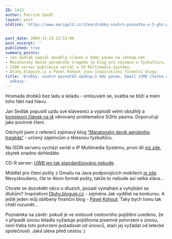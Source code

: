 ```yaml
---
ID: 1413
author: Patrick Zandl
layout: post
oldlink: 'https://www.marigold.cz/item/drobky-souhrn-poznatku-o-5-ghz-pasmu-gmail-j2me-ctecka-a-dalsi-odkazy

  '
post_date: 2004-11-23 22:53:06
post_excerpt: ''
published: true
summary_points:
- Jan Sedlák napsal obsáhlý článek o 5GHz pásmu na i4shop.net.
- Maratonský deník aerobního tragéda je blog pro zájemce o fyzkulturu.
- ISDN server publikuje seriál o IP Multimedia Systému.
- Dluhy.bloguje.cz a Pavel Kohout jsou inspirativní finanční blogy.
title: 'Drobky: souhrn poznatků o&nbsp;5 GHz pásmu, Gmail J2ME čtečka a&nbsp;další
  odkazy'
---
```


<p>
Hromada drobků bez ladu a skladu - omlouvám se, svatba se blíží a mám toho fakt nad hlavu. </p>

<p>
Jan Sedlák popustil uzdu své klávesnici a vyplodil velmi obsáhlý a <a href="http://www.i4shop.net/cz/iObchod/WebInfo.asp?idprod=5GHz-1">komplexní článek na i4</a> věnovaný problematice 5GHz pásma. Doporučuji jako povinné čtení. </p>

<p>
Odchytil jsem z refererů zajímavý blog  <a href="http://maratonsky.blogspot.com/">&#8220;Maratonský deník aerobního tragéda&#8221;</a> - určený zájemcům o tělesnou fyzkultůru. </p>

<p>
Na ISDN serveru vychází seriál o IP Multimedia Systému, první díl <a href="http://www.isdn.cz/clanek.php?cid=6134">viz zde</a>, zbytek snadno dohledáte. </p>

<p>
CD-R server: <a href="http://www.cdr.cz/a/12500">UWB jen tak standardizováno nebude</a>.</p>

<p>
Middlet pro čtení pošty z Gmailu na Java podporujících mobilech <a href="http://www.ocasta.co.uk/mt/archives/2004/10/gmailchecker_1.html">je zde</a>. Nevyzkoušeno, čte to Atom formát pošty, takže to nebude asi velká sláva&#8230;</p>

<p>
Chcete se dozvědět něco o dluzích, pozadí vymáhání a vyhýbání se dluhům? Inspirativní <a href="http://dluhy.bloguje.cz/">Dluhy.bloguje.cz</a> - zejména Jak vydělat na konkursu. A ještě jeden můj oblíbený finanční blog - <a href="http://pavelkohout.blogspot.com/">Pavel Kohout</a>. Taky bych tomu tak chtěl rozumět&#8230;</p>

<p>
Poznámka na závěr: pokud je ve smlouvě cestovního pojištění uvedeno, že v případě únosu letadla vyžaduje pojišťovna písemné potvrzení o únosu, není třeba toto potvrzení požadovat od únosců, stačí jej vyžádat od letecké společnosti. Jaká úleva před cestou :)
</p>